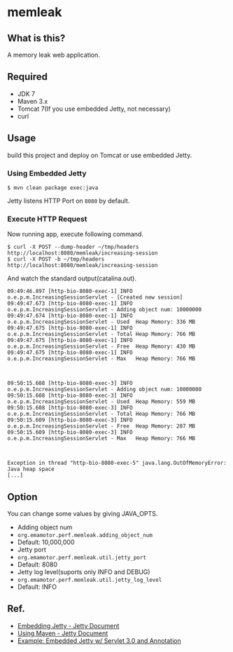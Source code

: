 # memleak

## What is this?

A memory leak web application.

## Required

* JDK 7
* Maven 3.x
* Tomcat 7(If you use embedded Jetty, not necessary)
* curl

## Usage

build this project and deploy on Tomcat or use embedded Jetty.

### Using Embedded Jetty

~~~
$ mvn clean package exec:java
~~~
Jetty listens HTTP Port on `8080` by default.

### Execute HTTP Request

Now running app, execute following command.

~~~
$ curl -X POST --dump-header ~/tmp/headers http://localhost:8080/memleak/increasing-session
$ curl -X POST -b ~/tmp/headers http://localhost:8080/memleak/increasing-session
~~~

And watch the standard output(catalina.out).

~~~
09:49:46.897 [http-bio-8080-exec-1] INFO  o.e.p.m.IncreasingSessionServlet - [Created new session]
09:49:47.673 [http-bio-8080-exec-1] INFO  o.e.p.m.IncreasingSessionServlet - Adding object num: 10000000
09:49:47.674 [http-bio-8080-exec-1] INFO  o.e.p.m.IncreasingSessionServlet - Used  Heap Memory: 336 MB
09:49:47.675 [http-bio-8080-exec-1] INFO  o.e.p.m.IncreasingSessionServlet - Total Heap Memory: 766 MB
09:49:47.675 [http-bio-8080-exec-1] INFO  o.e.p.m.IncreasingSessionServlet - Free  Heap Memory: 430 MB
09:49:47.675 [http-bio-8080-exec-1] INFO  o.e.p.m.IncreasingSessionServlet - Max   Heap Memory: 766 MB



09:50:15.608 [http-bio-8080-exec-3] INFO  o.e.p.m.IncreasingSessionServlet - Adding object num: 10000000
09:50:15.608 [http-bio-8080-exec-3] INFO  o.e.p.m.IncreasingSessionServlet - Used  Heap Memory: 559 MB
09:50:15.608 [http-bio-8080-exec-3] INFO  o.e.p.m.IncreasingSessionServlet - Total Heap Memory: 766 MB
09:50:15.609 [http-bio-8080-exec-3] INFO  o.e.p.m.IncreasingSessionServlet - Free  Heap Memory: 207 MB
09:50:15.609 [http-bio-8080-exec-3] INFO  o.e.p.m.IncreasingSessionServlet - Max   Heap Memory: 766 MB



Exception in thread "http-bio-8080-exec-5" java.lang.OutOfMemoryError: Java heap space
[...]
~~~


## Option

You can change some values by giving JAVA_OPTS.

* Adding object num
 * `org.emamotor.perf.memleak.adding_object_num`
 * Default: 10,000,000
* Jetty port 
 * `org.emamotor.perf.memleak.util.jetty_port`
 * Default: 8080
* Jetty log level(suports only INFO and DEBUG)
 * `org.emamotor.perf.memleak.util.jetty_log_level`
 * Default: INFO

## Ref.

* [Embedding Jetty - Jetty Document](http://www.eclipse.org/jetty/documentation/current/embedding-jetty.html)
* [Using Maven - Jetty Document](http://www.eclipse.org/jetty/documentation/current/jetty-maven-helloworld.html)
* [Example: Embedded Jetty w/ Servlet 3.0 and Annotation](https://github.com/jetty-project/embedded-servlet-3.0)
